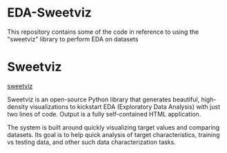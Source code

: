 # EDA-Sweetviz
This repository contains some of the code in reference to using the "sweetviz" library to perform EDA on datasets

# Sweetviz
[sweetviz](https://pypi.org/project/sweetviz/)

Sweetviz is an open-source Python library that generates beautiful, high-density visualizations to kickstart EDA (Exploratory Data Analysis) with just two lines of code. Output is a fully self-contained HTML application.

The system is built around quickly visualizing target values and comparing datasets. Its goal is to help quick analysis of target characteristics, training vs testing data, and other such data characterization tasks.
